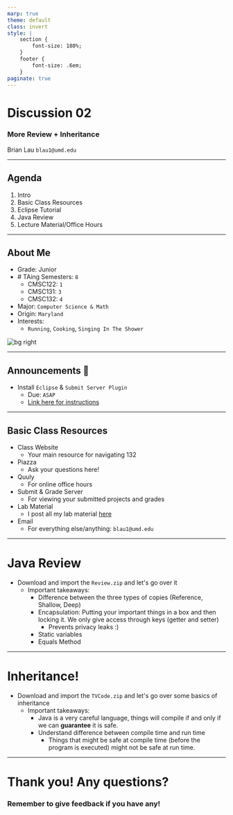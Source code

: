 ```yaml
---
marp: true
theme: default
class: invert
style: |
    section {
        font-size: 180%;
    }
    footer {
        font-size: .6em;
    }
paginate: true
---
```

<!-- 
_paginate: false
_class: invert
-->

# <!--fit--> Discussion 02
<!-- 
_footer: "Credits to Adit Bala for Marp"
-->

### More Review + Inheritance

Brian Lau
`blau1@umd.edu`

---
## Agenda
<!-- 
_footer: "Slides available at [`beelau.vercel.app`](https://beelau.vercel.app)"
-->
1. Intro
2. Basic Class Resources
3. Eclipse Tutorial
4. Java Review
5. Lecture Material/Office Hours
---

<!-- 
_footer: Slides available at [`beelau.vercel.app`](https://beelau.vercel.app)
_backgroundColor: #1111
-->
## About Me
- Grade: Junior
- \# TAing Semesters: `8`
    - CMSC122: `1` 
    - CMSC131: `3`
    - CMSC132: `4` 
- Major: `Computer Science & Math`
- Origin: `Maryland`
- Interests:
  - `Running`, `Cooking`, `Singing In The Shower`

![bg right](https://i.imgur.com/sr2awvJ.jpg?1[/img])

---

## Announcements :mega:
- Install `Eclipse` & `Submit Server Plugin`
    - Due: `ASAP`
    - [Link here for instructions](https://www.cs.umd.edu/~nelson/eclipse/install_spr_2023/)
---

## Basic Class Resources

* Class Website
    - Your main resource for navigating 132
* Piazza
    - Ask your questions here!
* Quuly 
    - For online office hours
* Submit & Grade Server
    - For viewing your submitted projects and grades
* Lab Material
    - I post all my lab material [here](https://teaching.beelau.dev/)
* Email 
    - For everything else/anything: `blau1@umd.edu`

---
# Java Review 
- Download and import the `Review.zip` and let's go over it
    - Important takeaways:
        - Difference between the three types of copies (Reference, Shallow, Deep)
        - Encapsulation: Putting your important things in a box and then locking it. We only give access through keys (getter and setter)
            - Prevents privacy leaks :) 
        - Static variables
        - Equals Method
---
# Inheritance!
- Download and import the `TVCode.zip` and let's go over some basics of inheritance
    - Important takeaways:
        - Java is a very careful language, things will compile if and only if we can **guarantee** it is safe.
        - Understand difference between compile time and run time
            - Things that might be safe at compile time (before the program is executed) might not be safe at run time. 
---

# Thank you! Any questions?

### Remember to give feedback if you have any!
